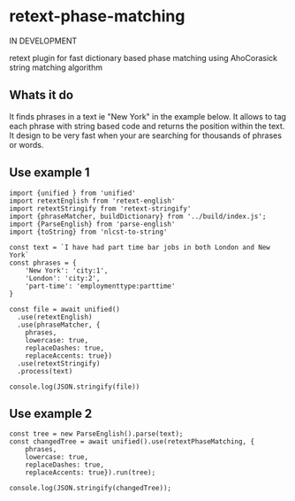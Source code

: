 # retext-phase-matching

IN DEVELOPMENT

retext plugin for fast dictionary based phase matching using AhoCorasick string matching algorithm

## Whats it do
It finds phrases in a text ie "New York" in the example below. It allows to tag each phrase with string based code and returns the position within the text. It design to be very fast when your are searching for thousands of phrases or words.


## Use example 1
```
import {unified } from 'unified'
import retextEnglish from 'retext-english'
import retextStringify from 'retext-stringify'
import {phraseMatcher, buildDictionary} from '../build/index.js';
import {ParseEnglish} from 'parse-english'
import {toString} from 'nlcst-to-string'

const text = `I have had part time bar jobs in both London and New York`
const phrases = {
    'New York': 'city:1', 
    'London': 'city:2', 
    'part-time': 'employmenttype:parttime'
}

const file = await unified()
  .use(retextEnglish)
  .use(phraseMatcher, {
    phrases, 
    lowercase: true, 
    replaceDashes: true, 
    replaceAccents: true})
  .use(retextStringify)
  .process(text)

console.log(JSON.stringify(file)) 
```

## Use example 2
```
const tree = new ParseEnglish().parse(text);
const changedTree = await unified().use(retextPhaseMatching, {
    phrases, 
    lowercase: true, 
    replaceDashes: true, 
    replaceAccents: true}).run(tree);

console.log(JSON.stringify(changedTree));

```
